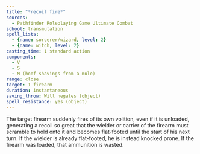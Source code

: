 ```yaml
---
title: "*recoil fire*"
sources:
  - Pathfinder Roleplaying Game Ultimate Combat
school: transmutation
spell_lists:
  - {name: sorcerer/wizard, level: 2}
  - {name: witch, level: 2}
casting_time: 1 standard action
components:
  - V
  - S
  - M (hoof shavings from a mule)
range: close
target: 1 firearm
duration: instantaneous
saving_throw: Will negates (object)
spell_resistance: yes (object)
---
```


The target firearm suddenly fires of its own volition, even if it is unloaded, generating a recoil so great that the wielder or carrier of the firearm must scramble to hold onto it and becomes flat-footed until the start of his next turn. If the wielder is already flat-footed, he is instead knocked prone. If the firearm was loaded, that ammunition is wasted.

